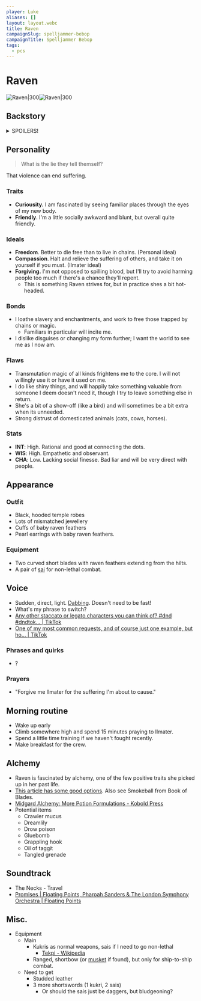 ```yaml
---
player: Luke
aliases: []
layout: layout.webc
title: Raven
campaignSlug: spelljammer-bebop
campaignTitle: Spelljammer Bebop
tags:
  - pcs
---
```

# Raven

![Raven|300](_files/portrait.png)![Raven|300](_files/full-body-token.png)

## Backstory
<details>
  <summary>SPOILERS!</summary>
  <ul>
	  <li>Raven was originally a fey spirit. At some point she was bound by a wizard as their familiar. The wizard was cruel and evil, and she did his bidding as a familiar for a very long time.</li>
	<li>During her time in captivity she learnt about the teachings of Ilmater. She broke her bond with her master, replacing it with a pledge of service to Ilmater. Part of the bargain was providing me with a new form to more easily hide from my past.</li>
	<li>Transformed into a young teenager, Raven fled to Bral. She found refuge at the Temple of Ilmater, and ended up becoming an acolyte there. While she was trained as a cleric initially, her skills led her to a different role as a Blade of Ilmater, using her roguish skills to protect the suffering and oppressed.</li>
	<li>Raven spent years coming to terms with her transformation, both physical and psychologically. As a fey spirit she had absolute freedom, as a familiar she had none, and as a human she has struggled to find a balance. Understanding human behaviour has been a particular challenge.</li>
	<li>She has been on Bral for about a decade. Around 5 years ago she met Swan, and they became fast friends. In more recent years she has worked some jobs with Swan and Kez.</li>
		</ul>
</details>

## Personality

> What is the lie they tell themself?

That violence can end suffering.
### Traits

- **Curiousity.** I am fascinated by seeing familiar places through the eyes of my new body.
- **Friendly**. I'm a little socially awkward and blunt, but overall quite friendly.
### Ideals

- **Freedom**. Better to die free than to live in chains. (Personal ideal)
- **Compassion**. Halt and relieve the suffering of others, and take it on yourself if you must. (Ilmater ideal)
- **Forgiving.** I'm not opposed to spilling blood, but I'll try to avoid harming people too much if there's a chance they'll repent.
	- This is something Raven strives for, but in practice shes a bit hot-headed.
### Bonds

- I loathe slavery and enchantments, and work to free those trapped by chains or magic.
	- Familiars in particular will incite me.
- I dislike disguises or changing my form further; I want the world to see me as I now am.

### Flaws

- Transmutation magic of all kinds frightens me to the core. I will not willingly use it or have it used on me.
- I do like shiny things, and will happily take something valuable from someone I deem doesn't need it, though I try to leave something else in return.
- She's a bit of a show-off (like a bird) and will sometimes be a bit extra when its unneeded.
- Strong distrust of domesticated animals (cats, cows, horses).

### Stats

- **INT**: High. Rational and good at connecting the dots.
- **WIS**: High. Empathetic and observant.
- **CHA**: Low. Lacking social finesse. Bad liar and will be very direct with people.

## Appearance

### Outfit

- Black, hooded temple robes
- Lots of mismatched jewellery
- Cuffs of baby raven feathers
- Pearl earrings with baby raven feathers.

### Equipment

- Two curved short blades with raven feathers extending from the hilts.
- A pair of [sai](<https://en.wikipedia.org/wiki/Sai_(weapon)>) for non-lethal combat.

## Voice

- Sudden, direct, light. [Dabbing](https://youtu.be/FVmAEezr6ao?t=217). Doesn't need to be fast!
- What's my phrase to switch?
- [Any other staccato or legato characters you can think of? #dnd #dndtok... | TikTok](https://www.tiktok.com/@howtodovoices/video/7274323279924530464)
- [One of my most common requests, and of course just one example, but ho... | TikTok](https://www.tiktok.com/@howtodovoices/video/7261310330838502683)
### Phrases and quirks

- ?
### Prayers

- "Forgive me Ilmater for the suffering I'm about to cause."

## Morning routine

- Wake up early
- Climb somewhere high and spend 15 minutes praying to Ilmater.
- Spend a little time training if we haven't fought recently.
- Make breakfast for the crew.

## Alchemy

- Raven is fascinated by alchemy, one of the few positive traits she picked up in her past life.
- [This article has some good options](https://blackcitadelrpg.com/alchemist-supplies-5e/). Also see Smokeball from Book of Blades.
- [Midgard Alchemy: More Potion Formulations - Kobold Press](https://koboldpress.com/midgard-alchemy-more-potion-formulations/)
- Potential items
	- Crawler mucus
	- Dreamlily
	- Drow poison
	- Gluebomb
	- Grappling hook
	- Oil of taggit
	- Tangled grenade

## Soundtrack

- The Necks - Travel
- [Promises | Floating Points, Pharoah Sanders & The London Symphony Orchestra | Floating Points](https://floatingpoints.bandcamp.com/album/promises)

## Misc.
- Equipment
	- Main
		- Kukris as normal weapons, sais if I need to go non-lethal
			- [Tekpi - Wikipedia](https://en.wikipedia.org/wiki/Tekpi)
		- Ranged, shortbow (or [musket](https://www.dndbeyond.com/equipment/musket) if found), but only for ship-to-ship combat.
	- Need to get
		- Studded leather
		- 3 more shortswords (1 kukri, 2 sais)
			- Or should the sais just be daggers, but bludgeoning?
